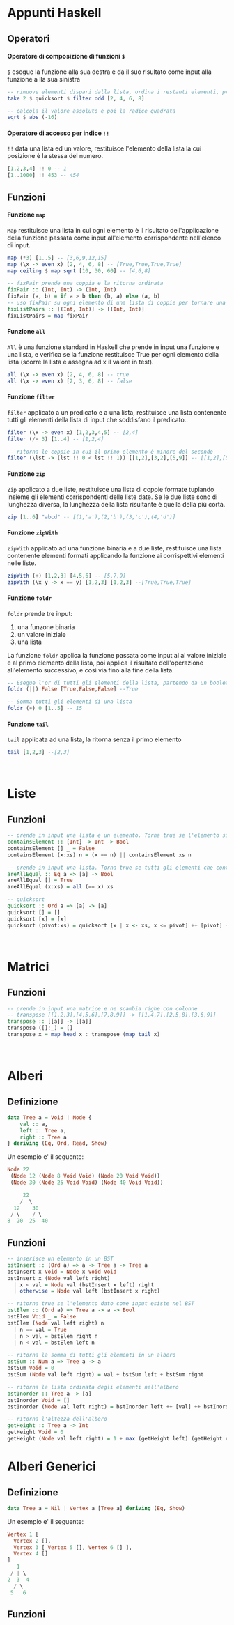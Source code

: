 # Appunti Haskell

## Operatori

#### Operatore di composizione di funzioni `$`
`$` esegue la funzione alla sua destra e da il suo risultato come input alla funzione a lla sua sinistra

~~~ haskell
-- rimuove elementi dispari dalla lista, ordina i restanti elementi, prende i primi due
take 2 $ quicksort $ filter odd [2, 4, 6, 8]  

-- calcola il valore assoluto e poi la radice quadrata
sqrt $ abs (-16)
~~~

#### Operatore di accesso per indice `!!`
`!!` data una lista ed un valore, restituisce l'elemento della lista la cui posizione è la stessa del numero.

~~~ haskell
[1,2,3,4] !! 0 -- 1
[1..1000] !! 453 -- 454
~~~

## Funzioni

#### Funzione `map`
`Map` restituisce una lista in cui ogni elemento è il risultato dell'applicazione della funzione passata come input all'elemento corrispondente nell'elenco di input.

~~~ haskell
map (*3) [1..5] -- [3,6,9,12,15]
map (\x -> even x) [2, 4, 6, 8] -- [True,True,True,True]
map ceiling $ map sqrt [10, 30, 60] -- [4,6,8]

-- fixPair prende una coppia e la ritorna ordinata
fixPair :: (Int, Int) -> (Int, Int)
fixPair (a, b) = if a > b then (b, a) else (a, b)
-- uso fixPair su ogni elemento di una lista di coppie per tornare una lista di coppie ordinate
fixListPairs :: [(Int, Int)] -> [(Int, Int)]
fixListPairs = map fixPair
~~~

#### Funzione `all`
`All` è una funzione standard in Haskell che prende in input una funzione e una lista, e verifica se la funzione restituisce True per ogni elemento della lista (scorre la lista e assegna ad x il valore in test). 

~~~ haskell
all (\x -> even x) [2, 4, 6, 8] -- true
all (\x -> even x) [2, 3, 6, 8] -- false
~~~

#### Funzione `filter`
`filter` applicato a un predicato e a una lista, restituisce una lista contenente tutti gli elementi della lista di input che soddisfano il predicato.. 

~~~ haskell
filter (\x -> even x) [1,2,3,4,5] -- [2,4]
filter (/= 3) [1..4] -- [1,2,4]

-- ritorna le coppie in cui il primo elemento è minore del secondo
filter (\lst -> (lst !! 0 < lst !! 1)) [[1,2],[3,2],[5,9]] -- [[1,2],[5,9]]
~~~

#### Funzione `zip`
`Zip` applicato a due liste, restituisce una lista di coppie formate tuplando insieme gli elementi corrispondenti delle liste date. Se le due liste sono di lunghezza diversa, la lunghezza della lista risultante è quella della più corta. 

~~~ haskell
zip [1..6] "abcd" -- [(1,'a'),(2,'b'),(3,'c'),(4,'d')]
~~~

#### Funzione `zipWith`
`zipWith` applicato ad una funzione binaria e a due liste, restituisce una lista contenente elementi formati applicando la funzione ai corrispettivi elementi nelle liste. 

~~~ haskell
zipWith (+) [1,2,3] [4,5,6] -- [5,7,9]
zipWith (\x y -> x == y) [1,2,3] [1,2,3] --[True,True,True]
~~~

#### Funzione `foldr`
`foldr` prende tre input:
1. una funzone binaria
2. un valore iniziale
3. una lista

La funzione `foldr` applica la funzione passata come input al al valore iniziale e al primo elemento della lista, poi applica il risultato dell'operazione all'elemento successivo, e così via fino alla fine della lista.

~~~ haskell
-- Esegue l'or di tutti gli elementi della lista, partendo da un booleano falso
foldr (||) False [True,False,False] --True

-- Somma tutti gli elementi di una lista
foldr (+) 0 [1..5] -- 15
~~~

#### Funzione `tail`
`tail` applicata ad una lista, la ritorna senza il primo elemento

~~~ haskell
tail [1,2,3] --[2,3]
~~~

<br>

# Liste
## Funzioni 
~~~ haskell
-- prende in input una lista e un elemento. Torna true se l'elemento si trova nella lista
containsElement :: [Int] -> Int -> Bool
containsElement [] _ = False
containsElement (x:xs) n = (x == n) || containsElement xs n

-- prende in input una lista. Torna true se tutti gli elementi che contiene sono uguali
areAllEqual :: Eq a => [a] -> Bool
areAllEqual [] = True
areAllEqual (x:xs) = all (== x) xs

-- quicksort
quicksort :: Ord a => [a] -> [a]
quicksort [] = []
quicksort [x] = [x]
quicksort (pivot:xs) = quicksort [x | x <- xs, x <= pivot] ++ [pivot] ++ quicksort [x | x <- xs, x > pivot]
~~~ 

<br>

# Matrici
## Funzioni 
~~~ haskell
-- prende in input una matrice e ne scambia righe con colonne 
-- transpose [[1,2,3],[4,5,6],[7,8,9]] -> [[1,4,7],[2,5,8],[3,6,9]]
transpose :: [[a]] -> [[a]]
transpose ([]:_) = []
transpose x = map head x : transpose (map tail x)
~~~ 

<br>

# Alberi
## Definizione 
~~~ haskell
data Tree a = Void | Node {
    val :: a,
    left :: Tree a,
    right :: Tree a
} deriving (Eq, Ord, Read, Show)
~~~ 
Un esempio e' il seguente: 

~~~ haskell
Node 22 
 (Node 12 (Node 8 Void Void) (Node 20 Void Void)) 
 (Node 30 (Node 25 Void Void) (Node 40 Void Void))

     22
    /  \
  12    30
 / \    / \
8  20  25  40
~~~ 

## Funzioni
~~~ haskell
-- inserisce un elemento in un BST
bstInsert :: (Ord a) => a -> Tree a -> Tree a
bstInsert x Void = Node x Void Void 
bstInsert x (Node val left right)
  | x < val = Node val (bstInsert x left) right
  | otherwise = Node val left (bstInsert x right)

-- ritorna true se l'elemento dato come input esiste nel BST
bstElem :: (Ord a) => Tree a -> a -> Bool
bstElem Void _ = False
bstElem (Node val left right) n
  | n == val = True
  | n > val = bstElem right n
  | n < val = bstElem left n 

-- ritorna la somma di tutti gli elementi in un albero
bstSum :: Num a => Tree a -> a
bstSum Void = 0
bstSum (Node val left right) = val + bstSum left + bstSum right

-- ritorna la lista ordinata degli elementi nell'albero
bstInorder :: Tree a -> [a]
bstInorder Void = []
bstInorder (Node val left right) = bstInorder left ++ [val] ++ bstInorder right

-- ritorna l'altezza dell'albero
getHeight :: Tree a -> Int
getHeight Void = 0
getHeight (Node val left right) = 1 + max (getHeight left) (getHeight right)
~~~ 

# Alberi Generici
## Definizione 
~~~ haskell
data Tree a = Nil | Vertex a [Tree a] deriving (Eq, Show)
~~~ 
Un esempio e' il seguente: 

~~~ haskell
Vertex 1 [
  Vertex 2 [],
  Vertex 3 [ Vertex 5 [], Vertex 6 [] ],
  Vertex 4 []
]
   1
 / | \
2  3  4
  / \
 5   6
~~~ 

## Funzioni
~~~ haskell

~~~ 